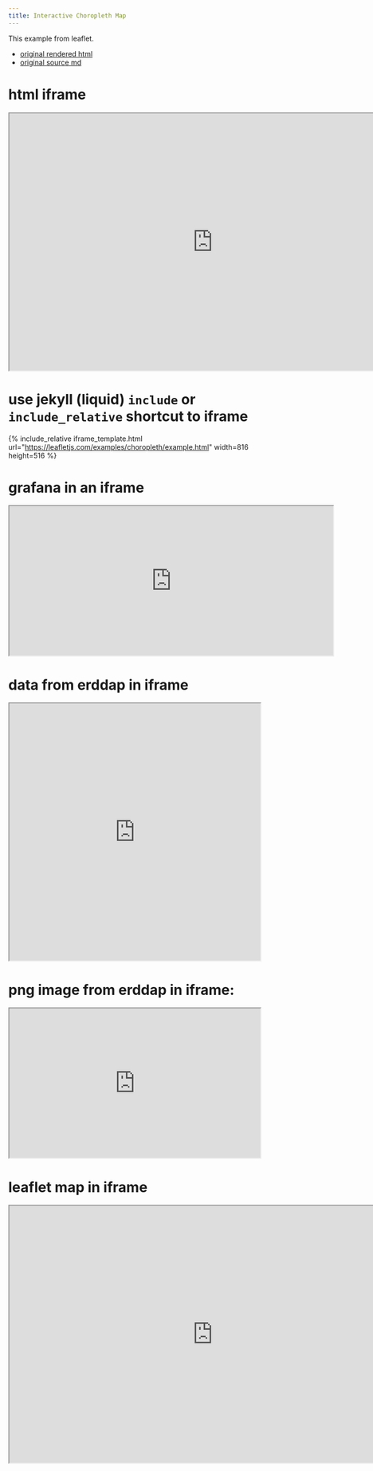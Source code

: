 ```yaml
---
title: Interactive Choropleth Map
---
```


This example from leaflet.
* [original rendered html](https://leafletjs.com/examples/choropleth/)
* [original source md](https://github.com/Leaflet/Leaflet/blob/master/docs/examples/choropleth/index.md)

# html iframe

<iframe src='https://leafletjs.com/examples/choropleth/example.html'
	width='816'
	height='516'>
</iframe>

# use jekyll (liquid) `include` or `include_relative` shortcut to iframe

{% include_relative iframe_template.html url="https://leafletjs.com/examples/choropleth/example.html" width=816 height=516 %}


# grafana in an iframe
<iframe src="https://snapshot.raintank.io/dashboard-solo/snapshot/y7zwi2bZ7FcoTlB93WN7yWO4aMiz3pZb?from=1493369923321&to=1493377123321&panelId=4" width="650" height="300"></iframe>


# data from erddap in iframe

<iframe src='https://coastwatch.pfeg.noaa.gov/erddap/tabledap/cwwcNDBCMet.htmlTable?station%2Clongitude%2Clatitude%2Ctime%2Cwd%2Cwspd%2Cgst%2Cwvht%2Cdpd%2Capd%2Cmwd%2Cbar%2Catmp%2Cwtmp%2Cdewp%2Cvis%2Cptdy%2Ctide%2Cwspu%2Cwspv&longitude%3E=-82.&longitude%3C=-81&latitude%3E=24.6&latitude%3C=25&time%3E=2018-10-01&time%3C=2018-10-04T17%3A00%3A00Z'
	width='100%'
	height='516'>
</iframe>

# png image from erddap in iframe:

<iframe src='https://coastwatch.pfeg.noaa.gov/erddap/tabledap/cwwcNDBCMet.png?longitude%2Clatitude%2Cwd&time%3E=2018-09-28T00%3A00%3A00Z&time%3C=2018-10-05T00%3A00%3A00Z&longitude%3E=-156&longitude%3C=-50&latitude%3E=-16&latitude%3C=90&.draw=markers&.marker=5%7C5&.color=0x000000&.colorBar=%7C%7C%7C%7C%7C&.land=under&.bgColor=0xffccccff' width="100%" height="300"></iframe>


# leaflet map in iframe
<iframe src='https://leafletjs.com/examples/choropleth/example.html' width='816' height='516'> </iframe>
